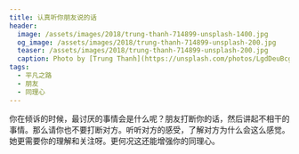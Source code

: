 ```yaml
---
title: 认真听你朋友说的话
header:
  image: /assets/images/2018/trung-thanh-714899-unsplash-1400.jpg
  og_image: /assets/images/2018/trung-thanh-714899-unsplash-200.jpg
  teaser: /assets/images/2018/trung-thanh-714899-unsplash-200.jpg
  caption: Photo by [Trung Thanh](https://unsplash.com/photos/LgdDeuBcgIY?utm_source=unsplash&utm_medium=referral&utm_content=creditCopyText) on [Unsplash](https://unsplash.com/search/photos/listen?utm_source=unsplash&utm_medium=referral&utm_content=creditCopyText)
tags:
  - 平凡之路
  - 朋友
  - 同理心
---
```


你在倾诉的时候，最讨厌的事情会是什么呢？朋友打断你的话，然后讲起不相干的事情。那么请你也不要打断对方。听听对方的感受，了解对方为什么会这么感觉。她更需要你的理解和关注呀。更何况这还能增强你的同理心。